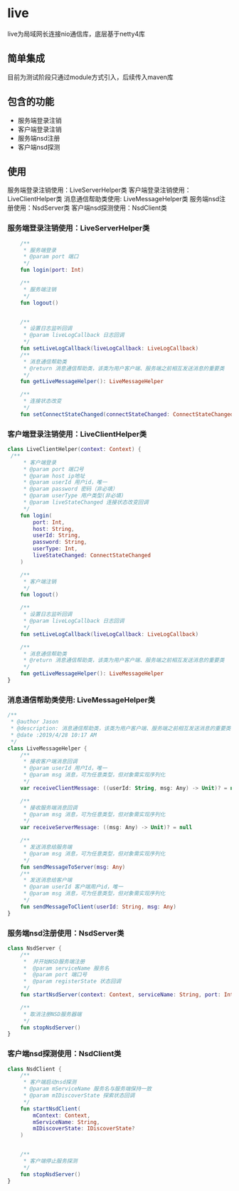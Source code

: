 # live

live为局域网长连接nio通信库，底层基于netty4库

## 简单集成
目前为测试阶段只通过module方式引入，后续传入maven库


## 包含的功能
* 服务端登录注销
* 客户端登录注销
* 服务端nsd注册
* 客户端nsd探测

## 使用
服务端登录注销使用：LiveServerHelper类
客户端登录注销使用：LiveClientHelper类
消息通信帮助类使用: LiveMessageHelper类
服务端nsd注册使用：NsdServer类
客户端nsd探测使用：NsdClient类

### 服务端登录注销使用：LiveServerHelper类

```kotlin
    /**
     * 服务端登录
     * @param port 端口
     */
    fun login(port: Int) 

    /**
     * 服务端注销
     */
    fun logout()


    /**
     * 设置日志监听回调
     * @param liveLogCallback 日志回调
     */
    fun setLiveLogCallback(liveLogCallback: LiveLogCallback)
    /**
     * 消息通信帮助类
     * @return 消息通信帮助类，该类为用户客户端、服务端之前相互发送消息的重要类
     */
    fun getLiveMessageHelper(): LiveMessageHelper 

    /**
     * 连接状态改变
     */
    fun setConnectStateChanged(connectStateChanged: ConnectStateChanged) 

```

### 客户端登录注销使用：LiveClientHelper类

```kotlin
class LiveClientHelper(context: Context) {
 /**
     * 客户端登录
     * @param port 端口号
     * @param host ip地址
     * @param userId 用户id，唯一
     * @param password 密码（非必填）
     * @param userType 用户类型(非必填)
     * @param liveStateChanged 连接状态改变回调
     */
    fun login(
        port: Int,
        host: String,
        userId: String,
        password: String,
        userType: Int,
        liveStateChanged: ConnectStateChanged
    ) 

    /**
     * 客户端注销
     */
    fun logout()

    /**
     * 设置日志监听回调
     * @param liveLogCallback 日志回调
     */
    fun setLiveLogCallback(liveLogCallback: LiveLogCallback) 

    /**
     * 消息通信帮助类
     * @return 消息通信帮助类，该类为用户客户端、服务端之前相互发送消息的重要类
     */
    fun getLiveMessageHelper(): LiveMessageHelper
}
```

### 消息通信帮助类使用: LiveMessageHelper类
```kotlin
/**
 * @author Jason
 * @description: 消息通信帮助类，该类为用户客户端、服务端之前相互发送消息的重要类
 * @date :2019/4/28 10:17 AM
 */
class LiveMessageHelper {
    /**
     * 接收客户端消息回调
     * @param userId 用户Id，唯一
     * @param msg 消息，可为任意类型，但对象需实现序列化
     */
    var receiveClientMessage: ((userId: String, msg: Any) -> Unit)? = null

    /**
     * 接收服务端消息回调
     * @param msg 消息，可为任意类型，但对象需实现序列化
     */
    var receiveServerMessage: ((msg: Any) -> Unit)? = null

    /**
     * 发送消息给服务端
     * @param msg 消息，可为任意类型，但对象需实现序列化
     */
    fun sendMessageToServer(msg: Any)
    /**
     * 发送消息给客户端
     * @param userId 客户端用户id，唯一
     * @param msg 消息，可为任意类型，但对象需实现序列化
     */
    fun sendMessageToClient(userId: String, msg: Any)
}
```


### 服务端nsd注册使用：NsdServer类
```kotlin
class NsdServer {
    /**
     *  并开始NSD服务端注册
     *  @param serviceName 服务名
     *  @param port 端口号
     *  @param registerState 状态回调
     */
    fun startNsdServer(context: Context, serviceName: String, port: Int, registerState: IRegisterState?)

    /**
     * 取消注册NSD服务器端
     */
    fun stopNsdServer()
}
```
### 客户端nsd探测使用：NsdClient类

```kotlin
class NsdClient {
    /**
     * 客户端启动nsd探测
     * @param mServiceName 服务名与服务端保持一致
     * @param mIDiscoverState 探索状态回调
     */
    fun startNsdClient(
        mContext: Context,
        mServiceName: String,
        mIDiscoverState: IDiscoverState?
    )


    /**
     * 客户端停止服务探测
     */
    fun stopNsdServer() 
}
```